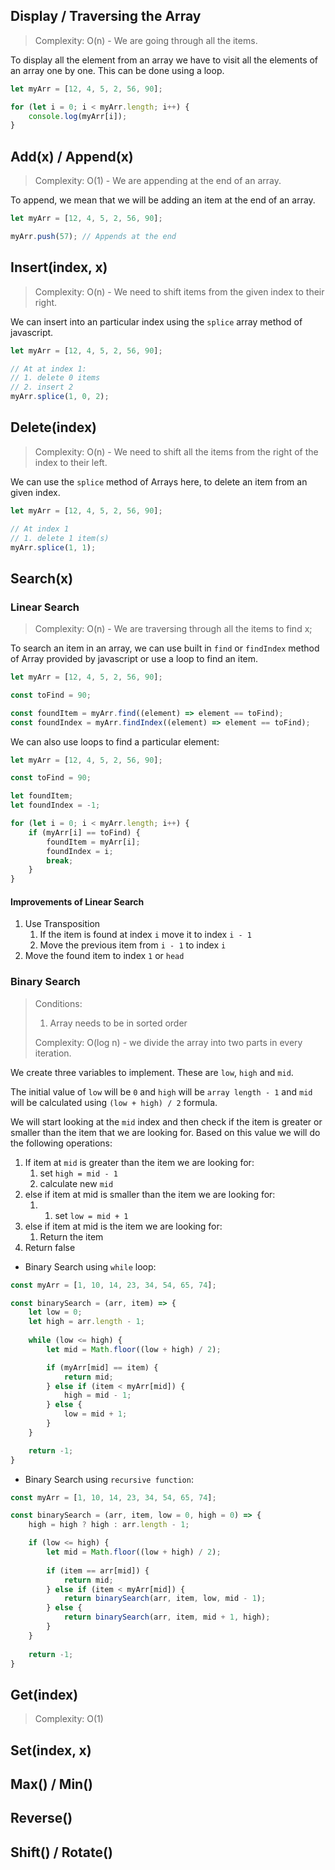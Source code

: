 
## Display / Traversing the Array

> Complexity: O(n) - We are going through all the items.

To display all the element from an array we have to visit all the elements of an array one by one. This can be done using a loop.

```javascript
let myArr = [12, 4, 5, 2, 56, 90];

for (let i = 0; i < myArr.length; i++) {
	console.log(myArr[i]);
}
```

## Add(x) / Append(x)

> Complexity: O(1) - We are appending at the end of an array. 

To append, we mean that we will be adding an item at the end of an array.

```javascript
let myArr = [12, 4, 5, 2, 56, 90];

myArr.push(57); // Appends at the end
```

## Insert(index, x)

> Complexity: O(n) - We need to shift items from the given index to their right.

We can insert into an particular index using the `splice` array method of javascript.

```javascript
let myArr = [12, 4, 5, 2, 56, 90];

// At at index 1:
// 1. delete 0 items
// 2. insert 2
myArr.splice(1, 0, 2);
```

## Delete(index)

> Complexity: O(n) - We need to shift all the items from the right of the index to their left.

We can use the `splice` method of Arrays here, to delete an item from an given index.

```javascript
let myArr = [12, 4, 5, 2, 56, 90];

// At index 1
// 1. delete 1 item(s)
myArr.splice(1, 1);
```

## Search(x)

### Linear Search

> Complexity: O(n) - We are traversing through all the items to find x;

To search an item in an array, we can use built in `find` or `findIndex` method of Array provided by javascript or use a loop to find an item.

```javascript
let myArr = [12, 4, 5, 2, 56, 90];

const toFind = 90;

const foundItem = myArr.find((element) => element == toFind);
const foundIndex = myArr.findIndex((element) => element == toFind);
```

We can also use loops to find a particular element:

```javascript
let myArr = [12, 4, 5, 2, 56, 90];

const toFind = 90;

let foundItem;
let foundIndex = -1;

for (let i = 0; i < myArr.length; i++) {
	if (myArr[i] == toFind) {
		foundItem = myArr[i];
		foundIndex = i;
		break;
	}
}
```

#### Improvements of Linear Search

1. Use Transposition
	1. If the item is found at index `i` move it to index `i - 1`
	2. Move the previous item from `i - 1` to index `i`
2. Move the found item to index `1` or `head`

### Binary Search
> Conditions:
> 1. Array needs to be in sorted order
> 
> Complexity: O(log n) - we divide the array into two parts in every iteration.

We create three variables to implement. These are `low`, `high` and `mid`. 

The initial value of `low` will be `0` and `high` will be `array length - 1` and `mid` will be calculated using `(low + high) / 2` formula.

We will start looking at the `mid` index and then check if the item is greater or smaller than the item that we are looking for. Based on this value we will do the following operations:
1. If item at `mid` is greater than the item we are looking for:
	1. set `high = mid - 1`
	2. calculate new `mid`
2. else if item at mid is smaller than the item we are looking for:
	1. 1. set `low = mid + 1`
3. else if item at mid is the item we are looking for:
	1. Return the item
4. Return false

- Binary Search using `while` loop:

```javascript
const myArr = [1, 10, 14, 23, 34, 54, 65, 74];

const binarySearch = (arr, item) => {
	let low = 0;
	let high = arr.length - 1;
	
	while (low <= high) {
		let mid = Math.floor((low + high) / 2);

		if (myArr[mid] == item) {
			return mid;
		} else if (item < myArr[mid]) {
			high = mid - 1;
		} else {
			low = mid + 1;
		}
	}

	return -1;
}
```

- Binary Search using `recursive function`:

```javascript
const myArr = [1, 10, 14, 23, 34, 54, 65, 74];

const binarySearch = (arr, item, low = 0, high = 0) => {
	high = high ? high : arr.length - 1;

	if (low <= high) {
		let mid = Math.floor((low + high) / 2);
		
		if (item == arr[mid]) {
			return mid;
		} else if (item < myArr[mid]) {
			return binarySearch(arr, item, low, mid - 1);
		} else {
			return binarySearch(arr, item, mid + 1, high);
		}
	}
	
	return -1;
}
```


## Get(index)

> Complexity: O(1)



## Set(index, x)

## Max() / Min()

## Reverse()

## Shift() / Rotate()
